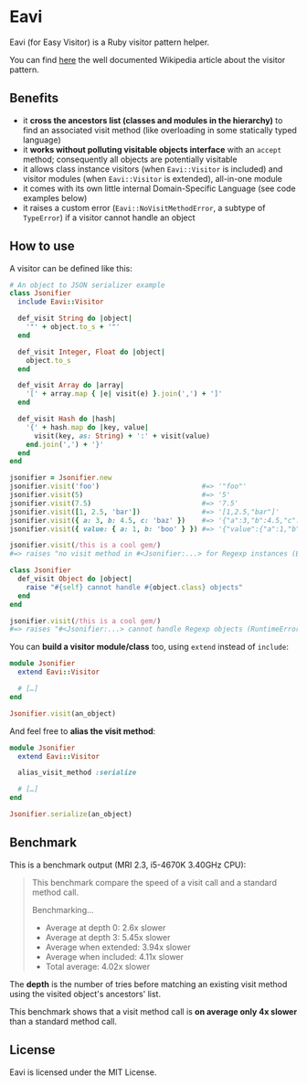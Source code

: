 # Eavi

Eavi (for Easy Visitor) is a Ruby visitor pattern helper.

You can find [here](https://en.wikipedia.org/wiki/Visitor_pattern) the well documented Wikipedia article about the visitor pattern.

## Benefits

- it **cross the ancestors list (classes and modules in the hierarchy)** to find an associated visit method (like overloading in some statically typed language)
- it **works without polluting visitable objects interface** with an `accept` method; consequently all objects are potentially visitable
- it allows class instance visitors (when `Eavi::Visitor` is included) and visitor modules (when `Eavi::Visitor` is extended), all-in-one module
- it comes with its own little internal Domain-Specific Language (see code examples below)
- it raises a custom error (`Eavi::NoVisitMethodError`, a subtype of `TypeError`) if a visitor cannot handle an object

## How to use

A visitor can be defined like this:

```ruby
# An object to JSON serializer example
class Jsonifier
  include Eavi::Visitor

  def_visit String do |object|
    '"' + object.to_s + '"'
  end

  def_visit Integer, Float do |object|
    object.to_s
  end

  def_visit Array do |array|
    '[' + array.map { |e| visit(e) }.join(',') + ']'
  end

  def_visit Hash do |hash|
    '{' + hash.map do |key, value|
      visit(key, as: String) + ':' + visit(value)
    end.join(',') + '}'
  end
end

jsonifier = Jsonifier.new
jsonifier.visit('foo')                         #=> '"foo"'
jsonifier.visit(5)                             #=> '5'
jsonifier.visit(7.5)                           #=> '7.5'
jsonifier.visit([1, 2.5, 'bar'])               #=> '[1,2.5,"bar"]'
jsonifier.visit({ a: 3, b: 4.5, c: 'baz' })    #=> '{"a":3,"b":4.5,"c":"baz"}'
jsonifier.visit({ value: { a: 1, b: 'boo' } }) #=> '{"value":{"a":1,"b":"boo"}}'

jsonifier.visit(/this is a cool gem/)
#=> raises "no visit method in #<Jsonifier:...> for Regexp instances (Eavi::NoVisitMethodError)"

class Jsonifier
  def_visit Object do |object|
    raise "#{self} cannot handle #{object.class} objects"
  end
end

jsonifier.visit(/this is a cool gem/)
#=> raises "#<Jsonifier:...> cannot handle Regexp objects (RuntimeError)"
```

You can **build a visitor module/class** too, using `extend` instead of `include`:

```ruby
module Jsonifier
  extend Eavi::Visitor

  # […]
end

Jsonifier.visit(an_object)
```

And feel free to **alias the visit method**:

```ruby
module Jsonifier
  extend Eavi::Visitor

  alias_visit_method :serialize

  # […]
end

Jsonifier.serialize(an_object)
```

## Benchmark

This is a benchmark output (MRI 2.3, i5-4670K 3.40GHz CPU):

> This benchmark compare the speed of a visit call and a standard method call.
>
> Benchmarking…
>
> - Average at depth 0:    2.6x slower
> - Average at depth 3:    5.45x slower
> - Average when extended: 3.94x slower
> - Average when included: 4.11x slower
> - Total average:         4.02x slower

The **depth** is the number of tries before matching an existing visit method using the visited object's ancestors' list.

This benchmark shows that a visit method call is **on average only 4x slower** than a standard method call.

## License

Eavi is licensed under the MIT License.
